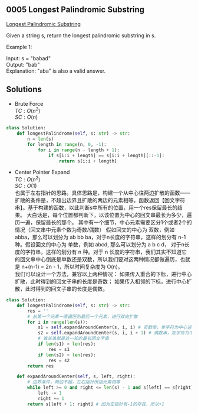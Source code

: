 ## 0005 Longest Palindromic Substring
[Longest Palindromic Substring](https://leetcode.cn/problems/longest-palindromic-substring/)  

Given a string s, return the longest palindromic substring in s.  

Example 1:

Input: s = "babad"  
Output: "bab"  
Explanation: "aba" is also a valid answer.  

## Solutions
- Brute Force  
$TC: O(n^2)$  
$SC: O(n)$
```python
class Solution:
    def longestPalindrome(self, s: str) -> str:
        n = len(s)
        for length in range(n, 0, -1):
            for i in range(n - length + 1):
                if s[i:i + length] == s[i:i + length][::-1]:
                    return s[i:i + length]

```

- Center Pointer Expand  
$TC: O(n^2)$  
$SC: O(1)$  
也属于左右指针的思路。具体思路是，构建一个从中心往两边扩散的函数——扩散的条件是，不超出边界且扩散的两边的元素相等，函数返回【回文字符串】。基于构建的函数，以此判断s中所有的位置，用一个res保留最长的结果。
大白话是，每个位置都判断下，以该位置为中心的回文串最长为多少，遍历一遍，保留最长的那个。
其中有一个细节，中心元素需要区分1个或者2个的情况（回文串中元素个数为奇数/偶数）
假如回文的中心为 双数，例如 abba，那么可以划分为 ab bb ba，对于n长度的字符串，这样的划分有 n-1 种。假设回文的中心为 单数，例如 abcd, 那么可以划分为 a b c d， 对于n长度的字符串，这样的划分有 n 种。对于 n 长度的字符串，我们其实不知道它的回文串中心倒底是单数还是双数，所以我们要对这两种情况都做遍历，也就是 n+(n-1) = 2n - 1，所以时间复杂度为 O(n)。  
我们可以设计一个方法，兼容以上两种情况：
如果传入重合的下标，进行中心扩散，此时得到的回文子串的长度是奇数；
如果传入相邻的下标，进行中心扩散，此时得到的回文子串的长度是偶数。

```python
class Solution:
    def longestPalindrome(self, s: str) -> str:
        res = ''
        # 从第一个元素一直遍历到最后一个元素，进行双向扩散
        for i in range(len(s)):
            s1 = self.expandAroundCenter(s, i, i) # 奇数串，单字符为中心进行扩散
            s2 = self.expandAroundCenter(s, i, i + 1) # 偶数串，双字符为中心进行扩散
            # 谁长谁就是这一轮的最长回文字串
            if len(s1) > len(res): 
                res = s1
            if len(s2) > len(res):
                res = s2
        return res

    def expandAroundCenter(self, s, left, right):
        # 边界条件，两边不超，左右指针所指元素相等
        while left >= 0 and right <= len(s) - 1 and s[left] == s[right]:
            left -= 1
            right += 1
        return s[left + 1: right] # 因为左指针有-1的存在，所以+1
```